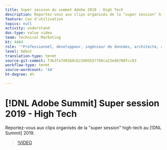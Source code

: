 ```yaml
---
title: Super session du sommet Adobe 2019 - High Tech
description: Reportez-vous aux clips organisés de la "super session" high-tech au sommet 2019.
feature: Cas d’utilisation
topics: null
activity: understand
doc-type: value video
team: Technical Marketing
kt: 4404
role: '"Professionnel, développeur, ingénieur de données, architecte, architecte de données, administrateur, responsable"'
level: Début
translation-type: tm+mt
source-git-commit: f3b3fa7d91b0cb21005b57768ca23ed6700fcc03
workflow-type: tm+mt
source-wordcount: '44'
ht-degree: 4%

---
```



# [!DNL Adobe Summit] Super session 2019 - High Tech

Reportez-vous aux clips organisés de la &quot;super session&quot; high-tech au [!DNL Summit] 2019.

>[!VIDEO](https://video.tv.adobe.com/v/30548/?quality=12)
